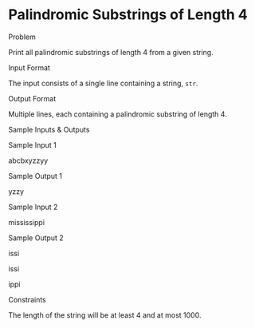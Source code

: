 # Palindromic Substrings of Length 4

Problem





Print all palindromic substrings of length 4 from a given string.





Input Format



The input consists of a single line containing a string, `str`.





Output Format



Multiple lines, each containing a palindromic substring of length 4.





Sample Inputs & Outputs



Sample Input 1

abcbxyzzyy



Sample Output 1

yzzy







Sample Input 2

mississippi



Sample Output 2

issi

issi

ippi







Constraints



The length of the string will be at least 4 and at most 1000.






